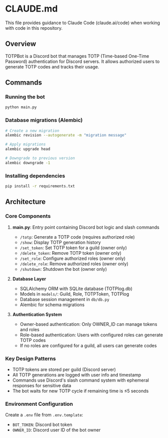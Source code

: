# CLAUDE.md

This file provides guidance to Claude Code (claude.ai/code) when working with code in this repository.

## Overview

TOTPBot is a Discord bot that manages TOTP (Time-based One-Time Password) authentication for Discord servers. It allows authorized users to generate TOTP codes and tracks their usage.

## Commands

### Running the bot
```bash
python main.py
```

### Database migrations (Alembic)
```bash
# Create a new migration
alembic revision --autogenerate -m "migration message"

# Apply migrations
alembic upgrade head

# Downgrade to previous version
alembic downgrade -1
```

### Installing dependencies
```bash
pip install -r requirements.txt
```

## Architecture

### Core Components

1. **main.py**: Entry point containing Discord bot logic and slash commands
   - `/totp`: Generate a TOTP code (requires authorized role)
   - `/show`: Display TOTP generation history
   - `/set_token`: Set TOTP token for a guild (owner only)
   - `/delete_token`: Remove TOTP token (owner only)
   - `/set_role`: Configure authorized roles (owner only)
   - `/delete_role`: Remove authorized roles (owner only)
   - `/shutdown`: Shutdown the bot (owner only)

2. **Database Layer**
   - SQLAlchemy ORM with SQLite database (TOTPlog.db)
   - Models in `models/`: Guild, Role, TOTPToken, TOTPlog
   - Database session management in `db/db.py`
   - Alembic for schema migrations

3. **Authentication System**
   - Owner-based authentication: Only OWNER_ID can manage tokens and roles
   - Role-based authentication: Users with configured roles can generate TOTP codes
   - If no roles are configured for a guild, all users can generate codes

### Key Design Patterns

- TOTP tokens are stored per guild (Discord server)
- All TOTP generations are logged with user info and timestamp
- Commands use Discord's slash command system with ephemeral responses for sensitive data
- The bot waits for new TOTP cycle if remaining time is ≤5 seconds

### Environment Configuration

Create a `.env` file from `.env.template`:
- `BOT_TOKEN`: Discord bot token
- `OWNER_ID`: Discord user ID of the bot owner